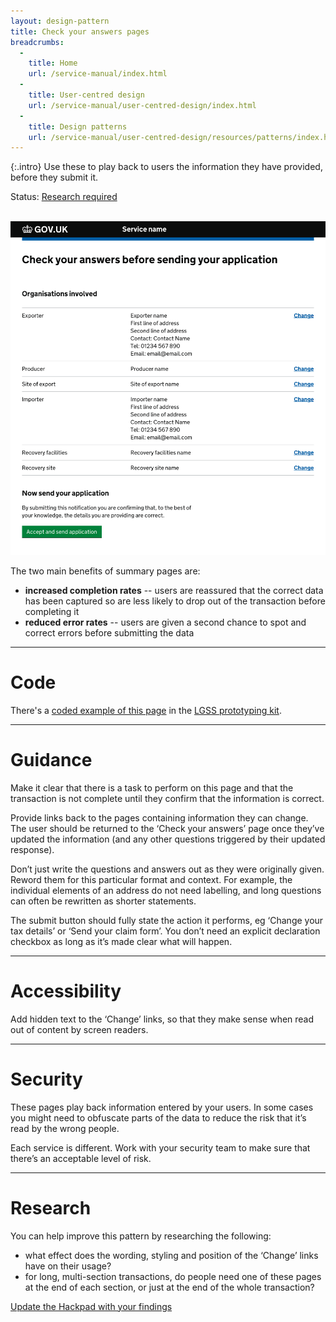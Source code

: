 ```yaml
---
layout: design-pattern
title: Check your answers pages
breadcrumbs:
  -
    title: Home
    url: /service-manual/index.html
  -
    title: User-centred design
    url: /service-manual/user-centred-design/index.html
  -
    title: Design patterns
    url: /service-manual/user-centred-design/resources/patterns/index.html
---
```


{:.intro}
Use these to play back to users the information they have provided, before they submit it.

Status: [Research required](#research)

<br>

<div class="example">
  <a href="http://govuk-prototype-kit.herokuapp.com/examples/check-your-answers-page">
    <img src="/service-manual/assets/images/design-patterns/check-your-answers-page.png" alt="An example of a check your answers page">
  </a>
</div>

The two main benefits of summary pages are:

- **increased completion rates** -- users are reassured that the correct data has been captured so are less likely
to drop out of the transaction before completing it
- **reduced error rates** -- users are given a second chance to spot and correct errors before submitting the data


---

# Code

There's a [coded example of this page](http://govuk-prototype-kit.herokuapp.com/examples/check-your-answers-page) in the [LGSS prototyping kit](https://github.com/alphagov/govuk_prototype_kit).


---

# Guidance

Make it clear that there is a task to perform on this page and that the transaction is not complete until they confirm that the information is correct.

Provide links back to the pages containing information they can change. The user should be returned to the ‘Check your answers’ page once they’ve updated the information (and any other questions triggered by their updated response).

Don’t just write the questions and answers out as they were originally given. Reword them for this particular format and context. For example, the individual elements of an address do not need labelling, and long questions can often be rewritten as shorter statements.

The submit button should fully state the action it performs, eg ‘Change your tax details’ or ‘Send your claim form’. You don’t need an explicit declaration checkbox as long as it’s made clear what will happen.


---

# Accessibility

Add hidden text to the ‘Change’ links, so that they make sense when read out of content by screen readers.


---

# Security

These pages play back information entered by your users. In some cases you might need to obfuscate parts of the data to reduce the risk that it’s read by the wrong people.

Each service is different. Work with your security team to make sure that there’s an acceptable level of risk.


---

# Research

You can help improve this pattern by researching the following:

- what effect does the wording, styling and position of the ‘Change’ links have on their usage?
- for long, multi-section transactions, do people need one of these pages at the end of each section, or just at the end of the whole transaction?

[Update the Hackpad with your findings](https://designpatterns.hackpad.com/Check-Your-Answers-page-2DSpTH9J0wU)

